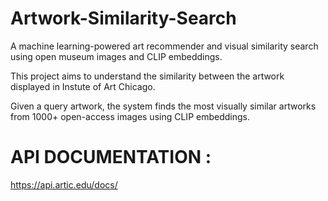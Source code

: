 # Artwork-Similarity-Search
A machine learning-powered art recommender and visual similarity search using open museum images and CLIP embeddings.

This project aims to understand the similarity between the artwork displayed in Instute of Art Chicago. 

Given a query artwork, the system finds the most visually similar artworks from 1000+ open-access images using CLIP embeddings.

# API DOCUMENTATION :
https://api.artic.edu/docs/
